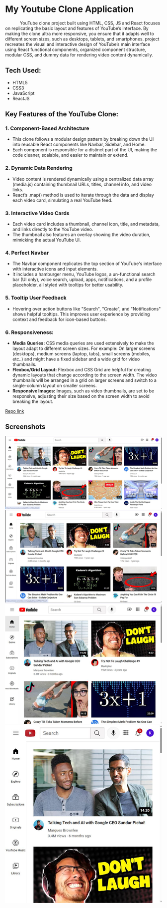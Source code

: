# My Youtube Clone Application
 &nbsp; &nbsp; &nbsp; &nbsp; &nbsp; &nbsp; YouTube clone project built using HTML, CSS, JS and React focuses on replicating the basic layout and features of YouTube’s interface. By making the clone ultra more responsive, you ensure that it adapts well to different screen sizes, such as desktops, tablets, and smartphones.  project recreates the visual and interactive design of YouTube’s main interface using React functional components, organized component structure, modular CSS, and dummy data for rendering video content dynamically.

## Tech Used:
 - HTML5
 - CSS3
 - JavaScript
 - ReactJS

## Key Features of the YouTube Clone:
### 1. Component-Based Architecture
- This clone follows a modular design pattern by breaking down the UI into reusable React components like Navbar, Sidebar, and Home.
- Each component is responsible for a distinct part of the UI, making the code cleaner, scalable, and easier to maintain or extend.

### 2. Dynamic Data Rendering
- Video content is rendered dynamically using a centralized data array (media.js) containing thumbnail URLs, titles, channel info, and video links.
- React’s .map() method is used to iterate through the data and display each video card, simulating a real YouTube feed.

### 3. Interactive Video Cards
- Each video card includes a thumbnail, channel icon, title, and metadata, and links directly to the YouTube video.
- The thumbnail also features an overlay showing the video duration, mimicking the actual YouTube UI.

### 4. Perfect Navbar
- The Navbar component replicates the top section of YouTube's interface with interactive icons and input elements.
- It includes a hamburger menu, YouTube logos, a un-functional search bar (UI only), voice search, upload, apps, notifications, and a profile placeholder, all styled with tooltips for better usability.

 ### 5. Tooltip User Feedback
 - Hovering over action buttons like "Search", "Create", and "Notifications" shows helpful tooltips.
This improves user experience by providing context and feedback for icon-based buttons.

### 6. Responsiveness:
 - **Media Queries:** CSS media queries are used extensively to make the layout adapt to different screen sizes. For example:
On larger screens (desktops), medium screens (laptop, tabs), small screens (mobiles, etc..) and might have a fixed sidebar and a wide grid for video thumbnails.
 - **Flexbox/Grid Layout:** Flexbox and CSS Grid are helpful for creating dynamic layouts that change according to the screen width. The video thumbnails will be arranged in a grid on larger screens and switch to a single-column layout on smaller screens.
 - **Responsive Images:** Images, such as video thumbnails, are set to be responsive, adjusting their size based on the screen width to avoid breaking the layout.

[Repo link](https://github.com/Karthikr32/my-youtube)

## Screenshots
![image1](./screenshots/img1.JPG)
![image2](./screenshots/img2.JPG)
![image3](./screenshots/img3.JPG)
![image4](./screenshots/img4.JPG)
